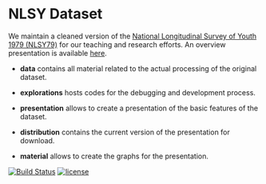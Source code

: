# NLSY Dataset

We maintain a cleaned version of the [National Longitudinal Survey of Youth 1979 (NLSY79)](https://www.nlsinfo.org/content/cohorts/nlsy79) for our teaching and research efforts. An overview presentation is available [here](https://github.com/OpenSourceEconomics/nlsy_dataset/blob/master/distribution/presentation.pdf).

* **data** contains all material related to the actual processing of the original dataset.

* **explorations** hosts codes for the debugging and development process.

* **presentation** allows to create a presentation of the basic features of the dataset.

* **distribution** contains the current version of the presentation for download.

* **material** allows to create the graphs for the presentation.

[![Build Status](https://travis-ci.org/HumanCapitalAnalysis/microeconometrics.svg?branch=master)](https://travis-ci.org/OpenSourceEconomics/nlsy_dataset) [![license](https://img.shields.io/github/license/mashape/apistatus.svg?maxAge=2592000)]()
